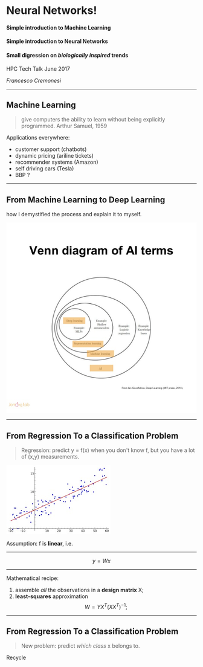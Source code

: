 # Neural Networks!

#### Simple introduction to Machine Learning
#### Simple introduction to Neural Networks
#### Small digression on *biologically inspired* trends

HPC Tech Talk
June 2017

*Francesco Cremonesi*

---

## Machine Learning

> give computers the ability to learn without being explicitly programmed.
> Arthur Samuel, 1959

Applications everywhere:
- customer support (chatbots)
- dynamic pricing (ariline tickets)
- recommender systems (Amazon)
- self driving cars (Tesla)
- BBP ?

---

## From Machine Learning to Deep Learning

how I demystified the process and explain it to myself.

![Venn](images/venn.jpg)

---

## From Regression To a Classification Problem

> Regression: predict y = f(x) when you don't know f, but you have a lot of (x,y) measurements.

![Regress](images/regression.jpg)

Assumption: f is **linear**, i.e.

---

$$ y = Wx $$

---

Mathematical recipe:
1. assemble *all* the observations in a **design matrix** X;
2. **least-squares** approximation
$$ W = YX^T( XX^T )^{-1} ; $$

---

## From Regression To a Classification Problem

> New problem: predict *which class* x belongs to.

Recycle 





